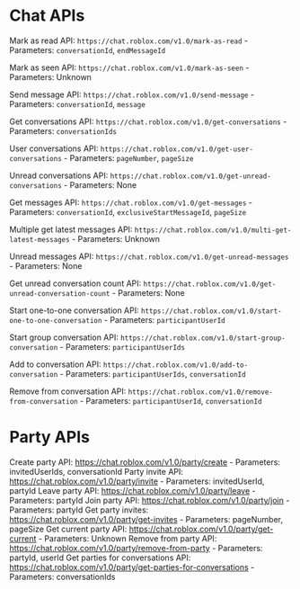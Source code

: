 # Chat APIs
Mark as read API: `https://chat.roblox.com/v1.0/mark-as-read` - Parameters: `conversationId`, `endMessageId`

Mark as seen API: `https://chat.roblox.com/v1.0/mark-as-seen` - Parameters: Unknown

Send message API: `https://chat.roblox.com/v1.0/send-message` - Parameters: `conversationId`, `message`

Get conversations API: `https://chat.roblox.com/v1.0/get-conversations` - Parameters: `conversationIds`

User conversations API: `https://chat.roblox.com/v1.0/get-user-conversations` - Parameters: `pageNumber`, `pageSize`

Unread conversations API: `https://chat.roblox.com/v1.0/get-unread-conversations` - Parameters: None

Get messages API: `https://chat.roblox.com/v1.0/get-messages` - Parameters: `conversationId`, `exclusiveStartMessageId`, `pageSize`

Multiple get latest messages API: `https://chat.roblox.com/v1.0/multi-get-latest-messages` - Parameters: Unknown

Unread messages API: `https://chat.roblox.com/v1.0/get-unread-messages` - Parameters: None

Get unread conversation count API: `https://chat.roblox.com/v1.0/get-unread-conversation-count` - Parameters: None

Start one-to-one conversation API: `https://chat.roblox.com/v1.0/start-one-to-one-conversation` - Parameters: `participantUserId`

Start group conversation API: `https://chat.roblox.com/v1.0/start-group-conversation` - Parameters: `participantUserIds`

Add to conversation API: `https://chat.roblox.com/v1.0/add-to-conversation` - Parameters: `participantUserIds`, `conversationId`

Remove from conversation API: `https://chat.roblox.com/v1.0/remove-from-conversation` - Parameters: `participantUserId`, `conversationId`

# Party APIs
Create party API: https://chat.roblox.com/v1.0/party/create - Parameters: invitedUserIds, conversationId
Party invite API: https://chat.roblox.com/v1.0/party/invite - Parameters: invitedUserId, partyId
Leave party API: https://chat.roblox.com/v1.0/party/leave - Parameters: partyId
Join party API: https://chat.roblox.com/v1.0/party/join - Parameters: partyId
Get party invites: https://chat.roblox.com/v1.0/party/get-invites - Parameters: pageNumber, pageSize
Get current party API: https://chat.roblox.com/v1.0/party/get-current - Parameters: Unknown
Remove from party API: https://chat.roblox.com/v1.0/party/remove-from-party - Parameters: partyId, userId
Get parties for conversations API: https://chat.roblox.com/v1.0/party/get-parties-for-conversations - Parameters: conversationIds
